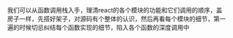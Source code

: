 我们可以从函数调用栈入手，理清react的各个模块的功能和它们调用的顺序，盖房子一样，先搭好架子，对源码有个整体的认识，然后再看每个模块的细节，第一遍的时候切忌纠结每个函数实现的细节，陷入各个函数的深度调用中
